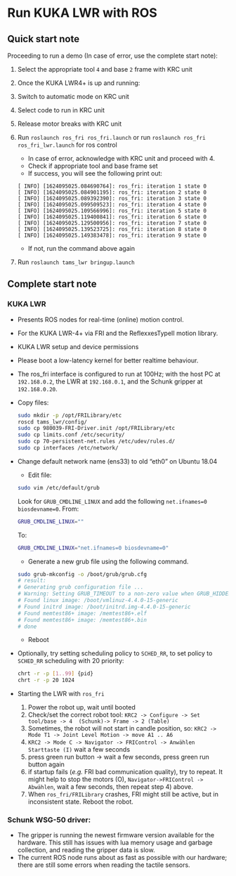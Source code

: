 # Run KUKA LWR with ROS

## Quick start note
Proceeding to run a demo (In case of error, use the complete start note):
1. Select the appropriate tool `4` and base `2` frame with KRC unit
1. Once the KUKA LWR4+ is up and running:
1. Switch to automatic mode on KRC unit
1. Select code to run in KRC unit
1. Release motor breaks with KRC unit
1. Run `roslaunch ros_fri ros_fri.launch` or run `roslaunch ros_fri ros_fri_lwr.launch` for ros control
    - In case of error, acknowledge with KRC unit and proceed with 4.
    - Check if appropriate tool and base frame set
    - If success, you will see the following print out:
    ```
    [ INFO] [1624095025.084690764]: ros_fri: iteration 1 state 0
    [ INFO] [1624095025.084901195]: ros_fri: iteration 2 state 0
    [ INFO] [1624095025.089392390]: ros_fri: iteration 3 state 0
    [ INFO] [1624095025.099509523]: ros_fri: iteration 4 state 0
    [ INFO] [1624095025.109566996]: ros_fri: iteration 5 state 0
    [ INFO] [1624095025.119400841]: ros_fri: iteration 6 state 0
    [ INFO] [1624095025.129500956]: ros_fri: iteration 7 state 0
    [ INFO] [1624095025.139523725]: ros_fri: iteration 8 state 0
    [ INFO] [1624095025.149383478]: ros_fri: iteration 9 state 0
    ```
    - If not, run the command above again

1. Run `roslaunch tams_lwr bringup.launch`


## Complete start note

### KUKA LWR
- Presents ROS nodes for real-time (online) motion control.
- For the KUKA LWR-4+ via FRI and the ReflexxesTypeII motion library.
- KUKA LWR setup and device permissions
- Please boot a low-latency kernel for better realtime behaviour.
- The ros_fri interface is configured to run at 100Hz; with the host PC at `192.168.0.2`, the LWR at `192.168.0.1`, and the Schunk gripper at `192.168.0.20`.

- Copy files:
    ```bash
    sudo mkdir -p /opt/FRILibrary/etc
    roscd tams_lwr/config/
    sudo cp 980039-FRI-Driver.init /opt/FRILibrary/etc
    sudo cp limits.conf /etc/security/
    sudo cp 70-persistent-net.rules /etc/udev/rules.d/
    sudo cp interfaces /etc/network/
    ```

- Change default network name (ens33) to old “eth0” on Ubuntu 18.04
    - Edit file:
    ```bash
    sudo vim /etc/default/grub
    ```
    Look for `GRUB_CMDLINE_LINUX` and add the following `net.ifnames=0 biosdevname=0`.
    From:
    ```bash
    GRUB_CMDLINE_LINUX=""
    ```
    To:
    ```bash
    GRUB_CMDLINE_LINUX="net.ifnames=0 biosdevname=0"
    ```
    - Generate a new grub file using the following command.
    ```bash
    sudo grub-mkconfig -o /boot/grub/grub.cfg
    # result:
    # Generating grub configuration file ...
    # Warning: Setting GRUB_TIMEOUT to a non-zero value when GRUB_HIDDEN_TIMEOUT is set is no longer supported.
    # Found linux image: /boot/vmlinuz-4.4.0-15-generic
    # Found initrd image: /boot/initrd.img-4.4.0-15-generic
    # Found memtest86+ image: /memtest86+.elf
    # Found memtest86+ image: /memtest86+.bin
    # done
    ```
    - Reboot

- Optionally, try setting scheduling policy to `SCHED_RR`, to set policy to `SCHED_RR` scheduling with 20 priority:
    ```bash
    chrt -r -p [1..99] {pid}
    chrt -r -p 20 1024
    ```

- Starting the LWR with `ros_fri`
    1. Power the robot up, wait until booted
    2. Check/set the correct robot tool: `KRC2 -> Configure -> Set tool/base -> 4  (Schunk)-> Frame -> 2 (Table)`
    3. Sometimes, the robot will not start in candle position, so: `KRC2 -> Mode T1 -> Joint Level Motion -> move A1 .. A6`
    4. `KRC2 -> Mode C -> Navigator -> FRIControl -> Anwählen Starttaste (I)` wait a few seconds
    5. press green run button -> wait a few seconds, press green run button again
    6. if startup fails (*e.g.* FRI bad communication quality), try to repeat. It might help to stop the motors (O), `Navigator->FRIControl -> Abwählen`, wait a few seconds, then repeat step 4) above.
    7. When `ros_fri/FRILibrary` crashes, FRI might still be active, but in inconsistent state. Reboot the robot.

### Schunk WSG-50 driver:
- The gripper is running the newest firmware version available for the hardware. This still has issues with lua memory usage and garbage collection, and reading the gripper data is slow.
- The current ROS node runs about as fast as possible with our hardware; there are still some errors when reading the tactile sensors.
